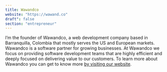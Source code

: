 ```yaml
---
title: Wawandco
website: "https://wawand.co"
draft": false
section: "entrepreneur"
---
```


I’m the founder of Wawandco, a web development company based in Barranquilla, Colombia that mostly serves the US and European markets. Wawandco is a software partner for growing businesses. At Wawandco we focus on providing software development teams that are highly efficient and deeply focused on delivering value to our customers. To learn more about Wawandco you can get to know more [by visiting our website](https://wawand.co).